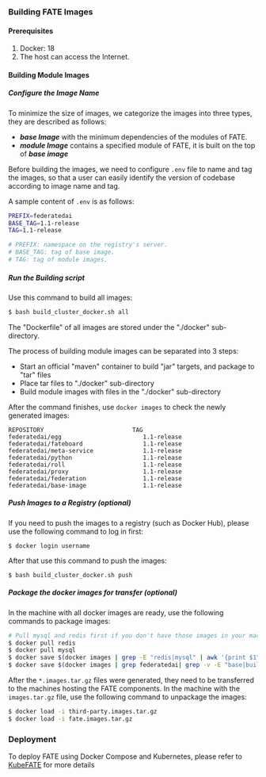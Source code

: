 ### Building FATE Images

#### Prerequisites
1. Docker: 18
2. The host can access the Internet.

#### Building Module Images

##### Configure the Image Name
To minimize the size of images, we categorize the images into three types, they are described as follows:
- ***base Image*** with the minimum dependencies of the modules of FATE.
- ***module Image*** contains a specified module of FATE, it is built on the top of ***base image***

Before building the images, we need to configure `.env` file to name and tag the images, so that a user can easily identify the version of codebase according to image name and tag.

A sample content of `.env` is as follows:
```bash
PREFIX=federatedai
BASE_TAG=1.1-release
TAG=1.1-release

# PREFIX: namespace on the registry's server.
# BASE_TAG: tag of base image.
# TAG: tag of module images.
```

##### Run the Building script

Use this command to build all images:
```bash
$ bash build_cluster_docker.sh all
```

The "Dockerfile" of all images are stored under the "./docker" sub-directory. 

The process of building module images can be separated into 3 steps:
- Start an official "maven" container to build "jar" targets, and package to "tar" files
- Place tar files to "./docker" sub-directory
- Build module images with files in the "./docker" sub-directory

After the command finishes, use `docker images` to check the newly generated images:
```
REPOSITORY                         TAG  
federatedai/egg                       1.1-release
federatedai/fateboard                 1.1-release
federatedai/meta-service              1.1-release
federatedai/python                    1.1-release
federatedai/roll                      1.1-release
federatedai/proxy                     1.1-release
federatedai/federation                1.1-release
federatedai/base-image                1.1-release
```

##### Push Images to a Registry (optional)
If you need to push the images to a registry (such as Docker Hub), please use the following command to log in first: 

`$ docker login username` 

After that use this command to push the images: 

`$ bash build_cluster_docker.sh push` 

##### Package the docker images for transfer (optional)
In the machine with all docker images are ready, use the following commands to package images:
```bash
# Pull mysql and redis first if you don't have those images in your machine.
$ docker pull redis
$ docker pull mysql
$ docker save $(docker images | grep -E "redis|mysql" | awk '{print $1":"$2}') -o third-party.images.tar.gz
$ docker save $(docker images | grep federatedai| grep -v -E "base|builder" | awk '{print $1":"$2}') -o fate.images.tar.gz
```

After the `*.images.tar.gz` files were generated, they need to be transferred to the machines hosting the FATE components. In the machine with the `images.tar.gz` file, use the following command to unpackage the images:
```bash
$ docker load -i third-party.images.tar.gz
$ docker load -i fate.images.tar.gz
```

### Deployment
To deploy FATE using Docker Compose and Kubernetes, please refer to [KubeFATE](https://github.com/FederatedAI/KubeFATE) for more details
